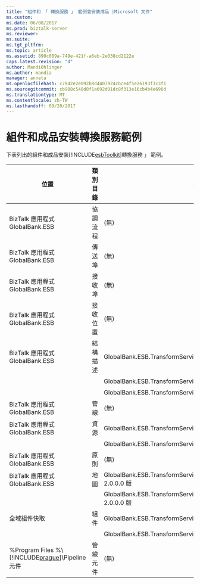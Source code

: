 ```yaml
---
title: "組件和 「 轉換服務 」 範例會安裝成品 |Microsoft 文件"
ms.custom: 
ms.date: 06/08/2017
ms.prod: biztalk-server
ms.reviewer: 
ms.suite: 
ms.tgt_pltfrm: 
ms.topic: article
ms.assetid: 890c089a-749e-421f-a6eb-2e038cd2122e
caps.latest.revision: "4"
author: MandiOhlinger
ms.author: mandia
manager: anneta
ms.openlocfilehash: c7942e2e092b8d4407924cbce4f5e26193f3c3f1
ms.sourcegitcommit: cb908c540d8f1a692d01dc8f313e16cb4b4e696d
ms.translationtype: MT
ms.contentlocale: zh-TW
ms.lasthandoff: 09/20/2017
---
```

# <a name="assemblies-and-artifacts-installed-by-the-transformation-service-sample"></a>組件和成品安裝轉換服務範例
下表列出的組件和成品安裝[!INCLUDE[esbToolkit](../includes/esbtoolkit-md.md)]轉換服務 」 範例。  
  
|位置|類別目錄|名稱和版本的元件|  
|--------------|--------------|---------------------------------------|  
|BizTalk 應用程式 GlobalBank.ESB|協調流程|(無)|  
|BizTalk 應用程式 GlobalBank.ESB|傳送埠|(無)|  
|BizTalk 應用程式 GlobalBank.ESB|接收埠|(無)|  
|BizTalk 應用程式 GlobalBank.ESB|接收位置|(無)|  
|BizTalk 應用程式 GlobalBank.ESB|結構描述|GlobalBank.ESB.TransformServices.Schemas.RetailOrder 2.0.0.0 版|  
|||GlobalBank.ESB.TransformServices.Schemas.OrderConfirmation 2.0.0.0 版|  
|||GlobalBank.ESB.TransformServices.Schemas.CanonicalOrder 2.0.0.0 版|  
|BizTalk 應用程式 GlobalBank.ESB|管線|(無)|  
|BizTalk 應用程式 GlobalBank.ESB|資源|GlobalBank.ESB.TransformServices.Maps 2.0.0.0 版|  
|||GlobalBank.ESB.TransformServices.Schemas 2.0.0.0 版|  
|BizTalk 應用程式 GlobalBank.ESB|原則|(無)|  
|BizTalk 應用程式 GlobalBank.ESB|地圖|GlobalBank.ESB.TransformServices.Maps.CanonicalOrder_To_OrderConfirmation 2.0.0.0 版|  
|||GlobalBank.ESB.TransformServices.Maps.RetailOrder_To_CanonicalOrder 2.0.0.0 版|  
|全域組件快取|組件|GlobalBank.ESB.TransformServices.Maps 2.0.0.0 版|  
|||GlobalBank.ESB.TransformServices.Schemas 2.0.0.0 版|  
|%Program Files %\\[!INCLUDE[prague](../includes/prague-md.md)]\Pipeline 元件|管線元件|(無)|